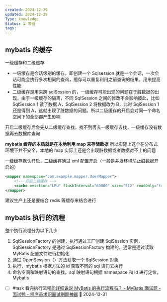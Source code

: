 ```yaml
---
created: 2024-12-29
updated: 2024-12-29
Type: knowledge
Status: ⌛️ 等待
tags:
---
```

## mybatis 的缓存

一级缓存和二级缓存
- 一级缓存是会话级别的缓存，即创建一个 Sqlsession 就是一个会话，一次会话可能会执行多次相同的查询，缓存可以重复利用之前查询的结果，用来提高性能
- 二级缓存是用来跨 sqlSession 的，一级缓存可能出现的问题在于脏数据的出现，由于一级缓存的隔离，不同 SqlSession 之间的修改不会影响彼此，比如 SqlSession 1 读了数据 A，SqlSession 2 将数据改为 B，此时 SqlSession 1 还是得到 A，这就出现了脏数据的问题。所以二级缓存的开启会对同一个命名空间下的全部都产生影响

开启二级缓存后会先从二级缓存查找，找不到再去一级缓存去找，一级缓存没有数据再去数据库查询


**mybatis 缓存的本质就是在本地利用 map 来存储数据**
所以实际上这个在分布式环境下并不安全，本地的 map 实际上还是会出现脏数据或者数据对不上的问题

一级缓存默认开启，二级缓存通过 xml 配置开启（一般是并发环境防止脏数据开启的）
```xml
<mapper namespace="com.example.mapper.UserMapper">
    <!-- 开启二级缓存 -->
    <cache eviction="LRU" flushInterval="60000" size="512" readOnly="true"/>
</mapper>

```

建议生产上还是要结合 redis 等缓存来结合进行

## mybatis 执行的流程

整个执行流程分为以下几步
1. SqlSessionFactory 的创建，执行通过工厂创建 SqlSession 实例，SqlSessionFactory 是通过 SqlSessionFactory 构建的，通常是通过读取 MyBatis 配置文件进行初始化
2. 通过 OpenSession（）方法获取一个 SqlSession 对象
3. 执行，mybatis 根据方法的 id 获取不同的 sql 语句去执行
4. 命名空间和映射语句的查找。sql 映射语句根据 namespace 和 id 进行定位，Mybatis
- [ ] #task 看完执行流程[能详细说说 MyBatis 的执行流程吗？ - MyBatis 面试题 - 面试鸭 - 程序员求职面试刷题神器](https://www.mianshiya.com/bank/1801424748099739650/question/1803351153858568193#heading-0) 📅 2024-12-31